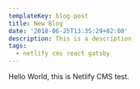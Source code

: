 ```yaml
---
templateKey: blog-post
title: New Blog
date: '2018-06-25T13:35:29+02:00'
description: This is a description
tags:
  - netlify cms react gatsby
---
```

Hello World, this is Netlify CMS test.
